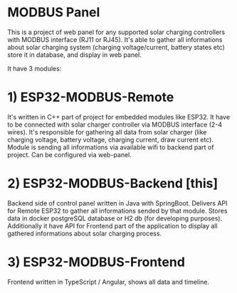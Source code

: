 # MODBUS Panel
This is a project of web panel for any supported solar charging controllers with MODBUS interface (RJ11 or RJ45).
It's able to gather all informations about solar charging system (charging voltage/current, battery states etc) store it in database, and display in web panel.

It have 3 modules:

# 1) ESP32-MODBUS-Remote

  It's written in C++ part of project for embedded modules like ESP32. It have to be connected with solar charger controller via MODBUS interface (2-4 wires).
  It's responsible for gathering all data from solar charger (like charging voltage, battery voltage, charging current, draw current etc). 
  Module is sending all informations via available wifi to backend part of project. Can be configured via web-panel.

# 2) ESP32-MODBUS-Backend [this]

Backend side of control panel written in Java with SpringBoot. Delivers API for Remote ESP32 to gather all informations sended by that module.
Stores data in docker postgreSQL database or H2 db (for developing purposes). 
Additionally it have API for Frontend part of the application to display all gathered informations about solar charging process.

# 3) ESP32-MODBUS-Frontend

Frontend written in TypeScript / Angular, shows all data and timeline.
